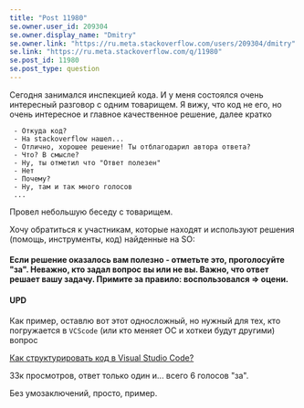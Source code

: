```yaml
---
title: "Post 11980"
se.owner.user_id: 209304
se.owner.display_name: "Dmitry"
se.owner.link: "https://ru.meta.stackoverflow.com/users/209304/dmitry"
se.link: "https://ru.meta.stackoverflow.com/q/11980"
se.post_id: 11980
se.post_type: question
---
```

<p>Сегодня занимался инспекцией кода. И у меня состоялся очень интересный разговор с одним товарищем. Я вижу, что код не его, но очень интересное и главное качественное решение, далее кратко</p>
<pre class="lang-none prettyprint-override"><code> - Откуда код?
 - На stackoverflow нашел...
 - Отлично, хорошее решение! Ты отблагодарил автора ответа?
 - Что? В смысле?
 - Ну, ты отметил что &quot;Ответ полезен&quot;
 - Нет
 - Почему?
 - Ну, там и так много голосов
 ...
</code></pre>
<p>Провел небольшую беседу с товарищем.</p>
<p>Хочу обратиться к участникам, которые находят и используют решения (помощь, инструменты, код) найденные на SO:</p>
<h4>Если решение оказалось вам полезно - отметьте это, проголосуйте &quot;за&quot;. Неважно, кто задал вопрос вы или не вы. Важно, что ответ решает вашу задачу. Примите за правило: воспользовался ⇒ оцени.</h4>
<h4>UPD</h4>
<p>Как пример, оставлю вот этот односложный, но нужный для тех, кто погружается в <code>VCScode</code> (или кто меняет ОС и хоткеи будут другими) вопрос</p>
<p><a href="https://ru.stackoverflow.com/q/746590/209304">Как структурировать код в Visual Studio Code?</a></p>
<p>33к просмотров, ответ только один и... всего 6 голосов &quot;за&quot;.</p>
<p>Без умозаключений, просто, пример.</p>
